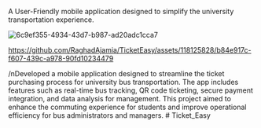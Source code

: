 A User-Friendly mobile application designed to simplify the university transportation experience.

![6c9ef355-4934-43d7-b987-ad20adc1cca7](https://github.com/RaghadAjamia/TicketEasy/assets/118125828/f8e8c395-7a34-4d5c-9863-b7adb4faa3b6)

https://github.com/RaghadAjamia/TicketEasy/assets/118125828/b84e917c-f607-439c-a978-90fd10234479

/nDeveloped a mobile application designed to streamline the ticket purchasing process for university bus transportation. The app includes features such as real-time bus tracking, QR code ticketing, secure payment integration, and data analysis for management. This project aimed to enhance the commuting experience for students and improve operational efficiency for bus administrators and managers. 
#   T i c k e t _ E a s y 
 


